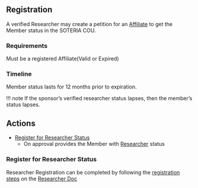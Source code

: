 ## Registration

A verified Researcher may create a petition for an [Affiliate](affiliate.md) to get the Member status in the SOTERIA COU.

### Requirements

Must be a registered Affiliate(Valid or Expired)

### Timeline

Member status lasts for 12 months prior to expiration.

!!! note
    If the sponsor’s verified researcher status lapses, then the member’s status lapses.

## Actions

- [Register for Researcher Status](#register-for-researcher-status)
    - On approval provides the Member with [Researcher](researcher.md) status

### Register for Researcher Status

Researcher Registration can be completed by following the [registration steps](researcher.md#registration) on the
[Researcher Doc](researcher.md)



